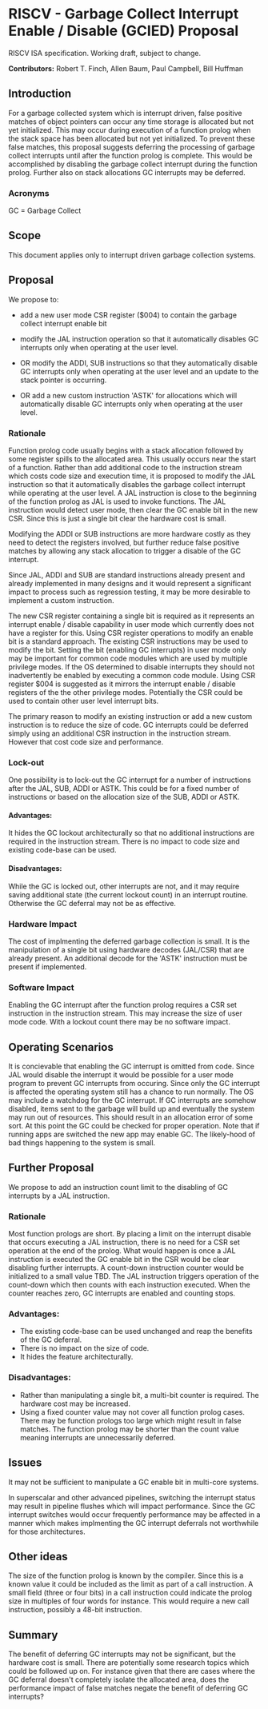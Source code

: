 # RISCV - Garbage Collect Interrupt Enable / Disable (GCIED) Proposal
RISCV ISA specification. Working draft, subject to change.

<strong>Contributors:</strong> Robert T. Finch, Allen Baum, Paul Campbell, Bill Huffman

## Introduction
For a garbage collected system which is interrupt driven, false positive matches of object pointers can occur any time storage is allocated but not yet initialized.
This may occur during execution of a function prolog when the stack space has been allocated but not yet initialized.
To prevent these false matches, this proposal suggests deferring the processing of garbage collect interrupts until after the function prolog is complete. This would be accomplished by disabling the garbage collect interrupt during the function prolog.
Further also on stack allocations GC interrupts may be deferred.

### Acronyms

GC = Garbage Collect

## Scope
This document applies only to interrupt driven garbage collection systems.

## Proposal

We propose to:
* add a new user mode CSR register ($004) to contain the garbage collect interrupt enable bit

* modify the JAL instruction operation so that it automatically disables GC interrupts only when operating at the user level.

* OR modify the ADDI, SUB instructions so that they automatically disable GC interrupts only when operating at the user level and an update to the stack pointer is occurring.

* OR add a new custom instruction 'ASTK' for allocations which will automatically disable GC interrupts only when operating at the user level.

### Rationale

Function prolog code usually begins with a stack allocation followed by some register spills to the allocated area. This usually occurs near the start of a function.
Rather than add additional code to the instruction stream which costs code size and execution time, it is proposed to modify the JAL instruction so that it automatically disables the garbage collect interrupt while operating at the user level.
A JAL instruction is close to the beginning of the function prolog as JAL is used to invoke functions.
The JAL instruction would detect user mode, then clear the GC enable bit in the new CSR. Since this is just a single bit clear the hardware cost is small.

Modifying the ADDI or SUB instructions are more hardware costly as they need to detect the registers involved, but further reduce false positive matches by allowing any stack allocation to trigger a disable of the GC interrupt.

Since JAL, ADDI and SUB are standard instructions already present and already implemented in many designs and it would represent a significant impact to process such as regression testing, it may be more desirable to implement a custom instruction.

The new CSR register containing a single bit is required as it represents an interrupt enable / disable capability in user mode which currently does not have a register for this.
Using CSR register operations to modify an enable bit is a standard approach. The existing CSR instructions may be used to modify the bit.
Setting the bit (enabling GC interrupts) in user mode only may be important for common code modules which are used by multiple privilege modes.
If the OS determined to disable interrupts they should not inadvertently be enabled by executing a common code module.
Using CSR register $004 is suggested as it mirrors the interrupt enable / disable registers of the the other privilege modes. Potentially the CSR could be used to contain other user level interrupt bits.

The primary reason to modify an existing instruction or add a new custom instruction is to reduce the size of code. GC interrupts could be deferred simply using an additional CSR instruction in the instruction stream. However that cost code size and performance.

### Lock-out
One possibility is to lock-out the GC interrupt for a number of instructions after the JAL, SUB, ADDI or ASTK. This could be for a fixed number of instructions or based on the allocation size of the SUB, ADDI or ASTK.

#### Advantages:
It hides the GC lockout architecturally so that no additional instructions are required in the instruction stream. There is no impact to code size and existing code-base can be used.

#### Disadvantages:
While the GC is locked out, other interrupts are not, and it may require saving additional state (the current lockout count) in an interrupt routine.
Otherwise the GC deferral may not be as effective.


### Hardware Impact
The cost of implmenting the deferred garbage collection is small. It is the manipulation of a single bit using hardware decodes (JAL/CSR) that are already present.
An additional decode for the 'ASTK' instruction must be present if implemented.

### Software Impact
Enabling the GC interrupt after the function prolog requires a CSR set instruction in the instruction stream. This may increase the size of user mode code.
With a lockout count there may be no software impact.

## Operating Scenarios
It is concievable that enabling the GC interrupt is omitted from code. Since JAL would disable the interrupt it would be possible for a user mode program to prevent GC interrupts from occuring.
Since only the GC interrupt is affected the operating system still has a chance to run normally. The OS may include a watchdog for the GC interrupt.
If GC interrupts are somehow disabled, items sent to the garbage will build up and eventually the system may run out of resources. This should result in an allocation error of some sort. At this point the GC could be checked for proper operation.
Note that if running apps are switched the new app may enable GC.
The likely-hood of bad things happening to the system is small.

## Further Proposal

We propose to add an instruction count limit to the disabling of GC interrupts by a JAL instruction.

### Rationale

Most function prologs are short. By placing a limit on the interrupt disable that occurs executing a JAL instruction, there is no need for a CSR set operation at the end of the prolog.
What would happen is once a JAL instruction is executed the GC enable bit in the CSR would be clear disabling further interrupts. A count-down instruction counter would be initialized to a small value TBD.
The JAL instruction triggers operation of the count-down which then counts with each instruction executed. When the counter reaches zero, GC interrupts are enabled and counting stops.

### Advantages:

* The existing code-base can be used unchanged and reap the benefits of the GC deferral.
* There is no impact on the size of code.
* It hides the feature architecturally.

### Disadvantages:

* Rather than manipulating a single bit, a multi-bit counter is required. The hardware cost may be increased.
* Using a fixed counter value may not cover all function prolog cases. There may be function prologs too large which might result in false matches.
  The function prolog may be shorter than the count value meaning interrupts are unnecessarily deferred.
  
## Issues

It may not be sufficient to manipulate a GC enable bit in multi-core systems.

In superscalar and other advanced pipelines, switching the interrupt status may result in pipeline flushes which will impact performance.
Since the GC interrupt switches would occur frequently performance may be affected in a manner which makes implmenting the GC interrupt deferrals not worthwhile for those architectures.

## Other ideas

The size of the function prolog is known by the compiler. Since this is a known value it could be included as the limit as part of a call instruction.
A small field (three or four bits) in a call instruction could indicate the prolog size in multiples of four words for instance.
This would require a new call instruction, possibly a 48-bit instruction.

## Summary
The benefit of deferring GC interrupts may not be significant, but the hardware cost is small.
There are potentially some research topics which could be followed up on. For instance given that there are cases where the GC deferral doesn't completely isolate the allocated area, does the performance impact of false matches negate the benefit of deferring GC interrupts?
